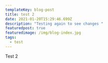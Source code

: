 ```yaml
---
templateKey: blog-post
title: test 2
date: 2021-01-20T15:29:46.699Z
description: "Testing again to see changes "
featuredpost: true
featuredimage: /img/blog-index.jpg
tags:
  - test
---
```

Test 2